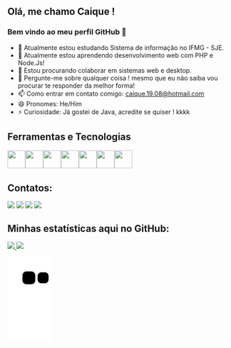 ## Olá, me chamo Caique ! 
### Bem vindo ao meu perfil GitHub 👋

- 🔭 Atualmente estou estudando Sistema de informação no IFMG - SJE.
- 🌱 Atualmente estou aprendendo desenvolvimento web com PHP e Node.Js!
- 👯 Estou procurando colaborar em sistemas web e desktop.
- 💬 Pergunte-me sobre qualquer coisa ! mesmo que eu não saiba vou procurar te responder da melhor forma!
- 📫 Como entrar em contato comigo: caique.19.08@hotmail.com
- 😄 Pronomes: He/Him
- ⚡ Curiosidade: Já gostei de Java, acredite se quiser ! kkkk

## Ferramentas e Tecnologias

<img src="https://cdn.jsdelivr.net/gh/devicons/devicon/icons/csharp/csharp-original.svg" width="40" height="40"/><img src="https://cdn.jsdelivr.net/gh/devicons/devicon/icons/css3/css3-original.svg" width="40" height="40"/><img src="https://cdn.jsdelivr.net/gh/devicons/devicon/icons/github/github-original.svg" width="40" height="40"/><img src="https://cdn.jsdelivr.net/gh/devicons/devicon/icons/html5/html5-original.svg" width="40" height="40"/><img src="https://cdn.jsdelivr.net/gh/devicons/devicon/icons/javascript/javascript-original.svg" width="40" height="40"/><img src="https://cdn.jsdelivr.net/gh/devicons/devicon/icons/mysql/mysql-original.svg" width="40" height="40"/><img src="https://cdn.jsdelivr.net/gh/devicons/devicon/icons/php/php-original.svg" width="40" height="40"/>
                                                  
## Contatos:

<div>
<a href="https://www.youtube.com/channel/UCKHQ1ZM96j0WEHib5gDqhng" target="_blank"><img src="https://img.shields.io/badge/YouTube-FF0000?style=for-the-badge&logo=youtube&logoColor=white" target="_blank"></a>
<a href="https://instagram.com/k.i.q.fa/" target="_blank"><img src="https://img.shields.io/badge/-Instagram-%23E4405F?style=for-the-badge&logo=instagram&logoColor=white" target="_blank"></a>
<a href = "mailto:caique.19.08@hotmail.com"><img src="https://img.shields.io/badge/Gmail-D14836?style=for-the-badge&logo=gmail&logoColor=white" target="_blank"></a>
<a href="https://www.linkedin.com/in/caique-araújo-0053201b0/" target="_blank"><img src="https://img.shields.io/badge/-LinkedIn-%230077B5?style=for-the-badge&logo=linkedin&logoColor=white" target="_blank"></a>   
</div>

## Minhas estatísticas aqui no GitHub:


<div>
<a href="https://github.com/seu-usuário-aqui">
<img height="180em" src="https://github-readme-stats.vercel.app/api/top-langs/?username=Caique0Araujo&layout=compact&langs_count=7&theme=dracula"/>
<img height="180em" src="https://github-readme-stats.vercel.app/api?username=Caique0Araujo&show_icons=true&theme=dracula&include_all_commits=true&count_private=true"/>
</div>

  
 ![Snake animation](https://github.com/Caique0Araujo/Caique0Araujo/blob/output/github-contribution-grid-snake.svg)
